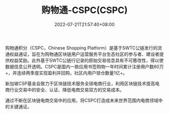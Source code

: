 ﻿---
weight: 
title: "购物通-CSPC(CSPC)"
description: "购物通积分（CSPC，Chinese Shopping Platform）是基于SWTC公链发行的流通权益通证，旨在为购物通区块链用户运营服务平台生态社区的参与者、建设者提供权益奖励"
date: 2022-07-21T21:57:40+08:00
lastmod: 2022-07-21T16:45:40+08:00
draft: false
authors: ["seven"]
featuredImage: "gouwutong-cspccspc.webp"
link: "https://www.cspc.info/"
tags: ["数字代币","购物通-CSPC(CSPC)"]
categories: ["navigation"]
navigation: ["数字代币"]
lightgallery: true
toc: true
pinned: false
recommend: false
recommend1: false
---
购物通积分（CSPC，Chinese Shopping Platform）是基于SWTC公链发行的流通权益通证，旨在为购物通区块链用户运营服务平台生态社区的参与者、建设者提供权益奖励。此外基于SWTC公链行记录的原始交易信息具有不可篡改性，得以使数据信息公开透明。CSPC是国内一款应用书签购物一年时间累计注册用户数60万+，并连续两季度实现盈利并回购，社区内用户锁仓数量1亿+。

新加坡CSP基金会致力于区块链技术服务全球电商行业，利用区块链技术提高电商行业交易中的安全、认证、降低电商交易双方的交易成本。

通过不断在区块链电商交易中的应用，将CSPC打造成未来世界范围内电商领域中的关键通证。